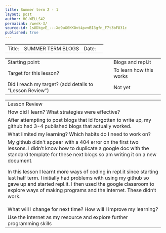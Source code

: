 ```yaml
---
title: Summer term 2 - 1
layout: post
author: HG.WELLS42
permalink: /week-3/
source-id: 1s8DkgvE_---Xe9uG0KKOvt4pvvBI8gfn_F7t3bF831c
published: true
---
```

<table>
  <tr>
    <td>Title:  </td>
    <td>SUMMER TERM BLOGS</td>
    <td> Date:  </td>
    <td></td>
  </tr>
</table>


<table>
  <tr>
    <td>Starting point:</td>
    <td>Blogs and repl.it</td>
  </tr>
  <tr>
    <td>Target for this lesson?</td>
    <td>To learn how this works</td>
  </tr>
  <tr>
    <td>Did I reach my target? 
(add details to "Lesson Review")</td>
    <td>Not yet</td>
  </tr>
</table>


<table>
  <tr>
    <td>Lesson Review</td>
  </tr>
  <tr>
    <td>How did I learn? What strategies were effective? </td>
  </tr>
  <tr>
    <td>
After attempting to post blogs that id forgotten to write up, my github had 3-4 published blogs that actually worked. </td>
  </tr>
  <tr>
    <td>What limited my learning? Which habits do I need to work on? </td>
  </tr>
  <tr>
    <td>My github didn't appear with a 404 error on the first two lessons. I didn’t know how to duplicate a google doc with the standard template for these next blogs so am writing it on a new document.

In this lesson I learnt more ways of coding in repl.it since starting last half term. I initially had problems with using my github so gave up and started repl.it. I then used the google classroom to explore ways of making programs and the internet. These didn’t work.
</td>
  </tr>
  <tr>
    <td>What will I change for next time? How will I improve my learning?</td>
  </tr>
  <tr>
    <td>Use the internet as my resource and explore further programming skills</td>
  </tr>
</table>


